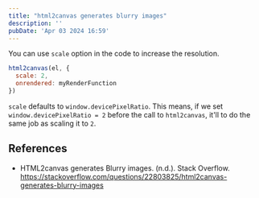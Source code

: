 ```yaml
---
title: "html2canvas generates blurry images"
description: ''
pubDate: 'Apr 03 2024 16:59'
---
```


You can use `scale` option in the code to increase the resolution.

```js
html2canvas(el, {
  scale: 2,
  onrendered: myRenderFunction
})
```

`scale` defaults to `window.devicePixelRatio`. This means, if we set `window.devicePixelRatio = 2` before the call to `html2canvas`, it'll to do the same job as scaling it to `2`.



## References
- HTML2canvas generates Blurry images. (n.d.). Stack Overflow. https://stackoverflow.com/questions/22803825/html2canvas-generates-blurry-images